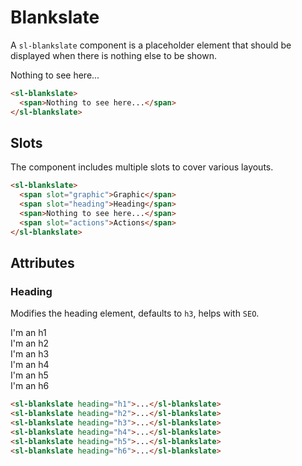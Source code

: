 <script setup>
  import { defineClientComponent } from 'vitepress';
	import Preview from '../../components/preview.vue';

  const PlaygroundBlankslate = defineClientComponent(() => {
    return import('../../components/playground/blankslate.vue')
  });
</script>

# Blankslate

A `sl-blankslate` component is a placeholder element that should be displayed when there is nothing else to be shown.

<Preview>
  <sl-blankslate>
    <span>Nothing to see here...</span>
  </sl-blankslate>
</Preview>

``` html
<sl-blankslate>
  <span>Nothing to see here...</span>
</sl-blankslate>
```

## Slots

The component includes multiple slots to cover various layouts.

<ClientOnly>
  <Preview title="Playground">
      <PlaygroundBlankslate/>
  </Preview>
</ClientOnly>

``` html
<sl-blankslate>
  <span slot="graphic">Graphic</span>
  <span slot="heading">Heading</span>
  <span>Nothing to see here...</span>
  <span slot="actions">Actions</span>
</sl-blankslate>
```

## Attributes

### Heading

Modifies the heading element, defaults to `h3`, helps with `SEO`.

<Preview>
  <sl-blankslate heading="h1">
    <span slot="heading">I'm an h1</span>
  </sl-blankslate>
  <br/>
  <sl-blankslate heading="h2">
    <span slot="heading">I'm an h2</span>
  </sl-blankslate>
  <br/>
  <sl-blankslate heading="h3">
    <span slot="heading">I'm an h3</span>
  </sl-blankslate>
  <br/>
  <sl-blankslate heading="h4">
    <span slot="heading">I'm an h4</span>
  </sl-blankslate>
  <br/>
  <sl-blankslate heading="h5">
    <span slot="heading">I'm an h5</span>
  </sl-blankslate>
  <br/>
  <sl-blankslate heading="h6">
    <span slot="heading">I'm an h6</span>
  </sl-blankslate>
</Preview>

``` html
<sl-blankslate heading="h1">...</sl-blankslate>
<sl-blankslate heading="h2">...</sl-blankslate>
<sl-blankslate heading="h3">...</sl-blankslate>
<sl-blankslate heading="h4">...</sl-blankslate>
<sl-blankslate heading="h5">...</sl-blankslate>
<sl-blankslate heading="h6">...</sl-blankslate>
```
